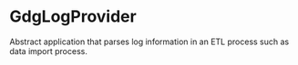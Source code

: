 GdgLogProvider
============

Abstract application that parses log information in an ETL process such as data import process.
